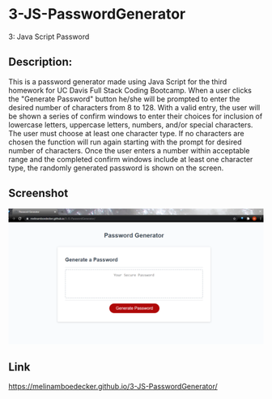 # 3-JS-PasswordGenerator
3: Java Script Password 

## Description:
This is a password generator made using Java Script for the third homework for UC Davis Full Stack Coding Bootcamp.  When a user clicks the "Generate Password" button he/she will be prompted to enter the desired number of characters from 8 to 128. With a valid entry, the user will be shown a series of confirm windows to enter their choices for inclusion of lowercase letters, uppercase letters, numbers, and/or special characters. The user must choose at least one character type.   If no characters are chosen the function will run again starting with the prompt for desired number of characters.  Once the user enters a number within acceptable range and the completed confirm windows include at least one character type, the randomly generated password is shown on the screen. 

## Screenshot
![Screenshot](images/3-JSPasswordGeneratorScreenshot.png)


## Link
https://melinamboedecker.github.io/3-JS-PasswordGenerator/


